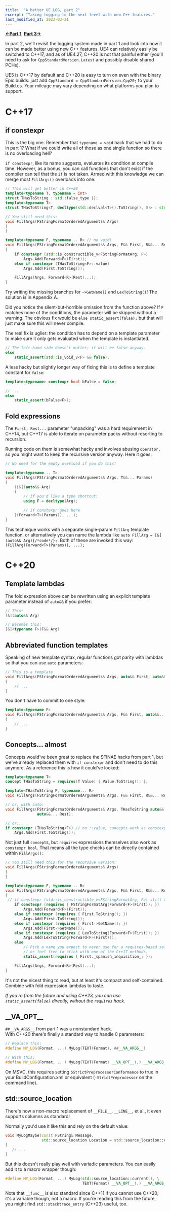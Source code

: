 ```yaml
---
title:  "A better UE_LOG, part 2"
excerpt: "Taking logging to the next level with new C++ features."
last_modified_at: 2023-03-21
---
```


**[←Part 1](/2022/04/28/better-ue_log.html)**,
**[Part 3→](/2023/03/21/better-ue_log-3.html)**

In part 2, we'll revisit the logging system made in part 1 and look into how it
can be made better using new C++ features. UE4 can relatively easily be switched
to C++17, and as of UE4.27, C++20 is not that painful either (you'll need to ask
for `CppStandardVersion.Latest` and possibly disable shared PCHs).

UE5 is C++17 by default and C++20 is easy to turn on even with the binary Epic
builds: just add `CppStandard = CppStandardVersion.Cpp20;` to your Build.cs.
Your mileage may vary depending on what platforms you plan to support.

# C++17

## if constexpr

This is the big one. Remember that `typename = void` hack that we had to do in
part 1? What if we could write all of those as one single function so there is
no overloading hell?

`if constexpr`, like its name suggests, evaluates its condition at compile time.
However, as a bonus, you can call functions that don't exist if the compiler can
tell that the `if` is not taken.
Armed with this knowledge we can merge most `FillArgs()` overloads into one:

```c++
// This will get better in C++20
template<typename T, typename = int>
struct THasToString : std::false_type {};
template<typename T>
struct THasToString<T, decltype(std::declval<T>().ToString(), 0)> : std::true_type {};

// You still need this:
void FillArgs(FStringFormatOrderedArguments& Args)
{
}

template<typename F, typename... R> // no void!
void FillArgs(FStringFormatOrderedArguments& Args, F&& First, R&&... Rest)
{
    if constexpr (std::is_constructible_v<FStringFormatArg, F>)
        Args.Add(Forward<F>(First));
    else if constexpr (THasToString<F>::value)
        Args.Add(First.ToString());

    FillArgs(Args, Forward<R>(Rest)...);
}
```

Try writing the missing branches for `->GetName()` and `LexToString()`!
The solution is in Appendix A.

Did you notice the silent-but-horrible omission from the function above?
If `F` matches none of the conditions, the parameter will be skipped without a
warning. The obvious fix would be `else static_assert(false);` but that will
just make sure this will never compile.

The real fix is uglier: the condition has to depend on a template parameter to
make sure it only gets evaluated when the template is instantiated.

```c++
// The left-hand side doesn't matter; it will be false anyway.
else
    static_assert(std::is_void_v<F> && false);
```

A less hacky but slightly longer way of fixing this is to define a template
constant for `false`:
```c++
template<typename> constexpr bool bFalse = false;

// ...
else
    static_assert(bFalse<F>);
```

## Fold expressions

The `First, Rest...` parameter "unpacking" was a hard requirement in C++14, but
C++17 is able to iterate on parameter packs without resorting to recursion.

Running code on them is somewhat hacky and involves abusing `operator,` so you
might want to keep the recursive version anyway. Here it goes:

```c++
// No need for the empty overload if you do this!

template<typename... T>
void FillArgs(FStringFormatOrderedArguments& Args, T&&... Params)
{
    ([&](auto&& Arg)
    {
        // If you'd like a type shortcut:
        using F = decltype(Arg);

        // if constexpr goes here
    }(Forward<T>(Params)), ...);
}
```

This technique works with a separate single-param `FillArg` template function,
or alternatively you can name the lambda like
`auto FillArg = [&](auto&& Arg){/*code*/};`. Both of these are invoked this way:
`(FillArg(Forward<T>(Params)), ...);`

# C++20

## Template lambdas

The fold expression above can be rewritten using an explicit template parameter
instead of `auto&&` if you prefer:

```c++
// This:
[&](auto&& Arg)

// Becomes this:
[&]<typename F>(F&& Arg)
```

## Abbreviated function templates

Speaking of new template syntax, regular functions got parity with lambdas so
that you can use `auto` parameters:

```c++
// This is a template
void FillArgs(FStringFormatOrderedArguments& Args, auto&& First, auto&&... Rest)
{
    // ...
}
```

You don't have to commit to one style:
```c++
template<typename F>
void FillArgs(FStringFormatOrderedArguments& Args, F&& First, auto&&... Rest)
{
    // ...
}
```

## Concepts... almost

Concepts would've been great to replace the SFINAE hacks from part 1, but we've
already replaced them with `if constexpr` and don't need to do this anymore.
As a reference this is how it could've looked:

```c++
template<typename T>
concept THasToString = requires(T Value) { Value.ToString(); };

template<THasToString F, typename... R>
void FillArgs(FStringFormatOrderedArguments& Args, F&& First, R&&... Rest);

// or, with auto:
void FillArgs(FStringFormatOrderedArguments& Args, THasToString auto&& First,
              auto&&... Rest);

// or...
if constexpr (THasToString<F>) // no ::value, concepts work as constexpr bool
    Args.Add(First.ToString());
```

Not just full `concept`s, but `requires` expressions themselves also work as
`constexpr bool`. That means all the type checks can be directly contained
within `FillArgs()`:

```c++
// You still need this for the recursive version:
void FillArgs(FStringFormatOrderedArguments& Args)
{
}

template<typename F, typename... R>
void FillArgs(FStringFormatOrderedArguments& Args, F&& First, R&&... Rest)
{
 // if constexpr (std::is_constructible_v<FStringFormatArg, F>) still works
    if constexpr (requires { FStringFormatArg(Forward<F>(First)); })
        Args.Add(Forward<F>(First));
    else if constexpr (requires { First.ToString(); })
        Args.Add(First.ToString());
    else if constexpr (requires { First->GetName(); })
        Args.Add(First->GetName());
    else if constexpr (requires { LexToString(Forward<F>(First)); })
        Args.Add(LexToString(Forward<F>(First)));
    else
        // Pick a name you expect to never use for a requires-based solution,
        // or feel free to stick with one of the C++17 methods.
        static_assert(requires { First._spanish_inquisition_; });

    FillArgs(Args, Forward<R>(Rest)...);
}
```

It's not the nicest thing to read, but at least it's compact and self-contained.
Combine with fold expression lambdas to taste.

_If you're from the future and using C++23, you can use `static_assert(false)`
directly, without the `requires` hack._

## \_\_VA\_OPT\_\_

`##__VA_ARGS__` from part 1 was a nonstandard hack.<br/>
With C++20 there's finally a standard way to handle 0 parameters:

```c++
// Replace this:
#define MY_LOG(Format, ...) MyLog(TEXT(Format), ##__VA_ARGS__)

// With this:
#define MY_LOG(Format, ...) MyLog(TEXT(Format) __VA_OPT__(,) __VA_ARGS__)
```

On MSVC, this requires setting `bStrictPreprocessorConformance` to true in your
BuildConfiguration.xml or equivalent (`-StrictPreprocessor` on the command line).

## std::source_location

There's now a non-macro replacement of `__FILE__`, `__LINE__`, et al., it even
supports columns as standard!

Normally you'd use it like this and rely on the default value:

```c++
void MyLogMaybe(const FString& Message,
                std::source_location Location = std::source_location::current())
{
   // ...
}
```

But this doesn't really play well with variadic parameters. You can easily add
it to a macro wrapper though:

```c++
#define MY_LOG(Format, ...) MyLog(std::source_location::current(), \
                                  TEXT(Format) __VA_OPT__(,) __VA_ARGS__)
```

Note that `__func__` is also standard since C++11 if you cannot use C++20; it's
a variable though, not a macro. If you're reading this from the future, you
might find `std::stacktrace_entry` (C++23) useful, too.

<br/><br/><br/><br/><br/>

# Appendix: GetName/LexToString C++17 solutions

This is how you do `->GetName()`:

```c++
template<typename T, typename = int>
struct THasGetName : std::false_type {};
template<typename T>
struct THasGetName<T, decltype(std::declval<T>()->GetName(), 0)> : std::true_type {};
```

```c++
else if constexpr (THasGetName<F>::value)
    Args.Add(First->GetName());
```

Unfortunately `LexToString` is problematic. A lot of things attempt to take this
branch, for example pointers implicit converting to `bool`.
This will be a warning-as-error and not compile. I'd suggest keeping this one
last, making sure more complex cases are handled first and/or handling the types
causing warnings separately and explicitly (e.g. `std::is_pointer_v`).

```c++
template<typename T, typename = int>
struct THasLexToString : std::false_type {};
template<typename T>
struct THasLexToString<T, decltype(LexToString(std::declval<T>()), 0)> : std::true_type {};
```

```c++
else if constexpr (THasLexToString<F>::value)
    Args.Add(LexToString(Forward<F>(First)));
```
